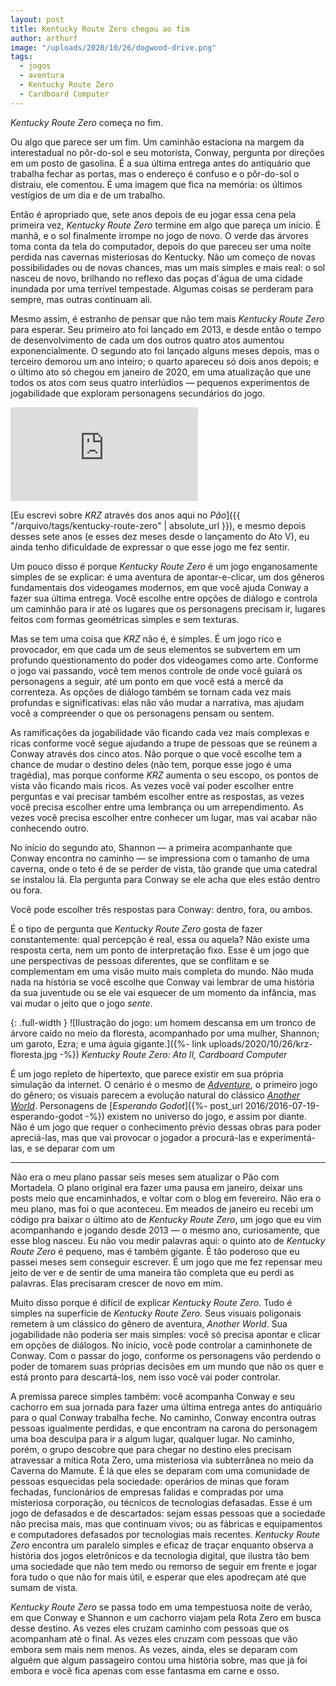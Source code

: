 ```yaml
---
layout: post
title: Kentucky Route Zero chegou ao fim
author: arthurf
image: "/uploads/2020/10/26/dogwood-drive.png"
tags:
  - jogos
  - aventura
  - Kentucky Route Zero
  - Cardboard Computer
---
```


*Kentucky Route Zero* começa no fim.

Ou algo que parece ser um fim. Um caminhão estaciona na margem da interestadual no pôr-do-sol e seu motorista, Conway, pergunta por direções em um posto de gasolina. É a sua última entrega antes do antiquário que trabalha fechar as portas, mas o endereço é confuso e o pôr-do-sol o distraiu, ele comentou. É uma imagem que fica na memória: os últimos vestígios de um dia e de um trabalho.

Então é apropriado que, sete anos depois de eu jogar essa cena pela primeira vez, *Kentucky Route Zero* termine em algo que pareça um início. É manhã, e o sol finalmente irrompe no jogo de novo. O verde das árvores toma conta da tela do computador, depois do que pareceu ser uma noite perdida nas cavernas misteriosas do Kentucky. Não um começo de novas possibilidades ou de novas chances, mas um mais simples e mais real: o sol nasceu de novo, brilhando no reflexo das poças d'água de uma cidade inundada por uma terrível tempestade. Algumas coisas se perderam para sempre, mas outras continuam ali.

Mesmo assim, é estranho de pensar que não tem mais *Kentucky Route Zero* para esperar. Seu primeiro ato foi lançado em 2013, e desde então o tempo de desenvolvimento de cada um dos outros quatro atos aumentou exponencialmente. O segundo ato foi lançado alguns meses depois, mas o terceiro demorou um ano inteiro; o quarto apareceu só dois anos depois; e o último ato só chegou em janeiro de 2020, em uma atualização que une todos os atos com seus quatro interlúdios — pequenos experimentos de jogabilidade que exploram personagens secundários do jogo.

<iframe class="full-width" src="https://www.youtube.com/embed/pzXtmls1kFo" frameborder="0" allow="accelerometer; autoplay; clipboard-write; encrypted-media; gyroscope; picture-in-picture" allowfullscreen></iframe>

[Eu escrevi sobre *KRZ* através dos anos aqui no *Pão*]({{ "/arquivo/tags/kentucky-route-zero" | absolute_url }}), e mesmo depois desses sete anos (e esses dez meses desde o lançamento do Ato V), eu ainda tenho dificuldade de expressar o que esse jogo me fez sentir.

Um pouco disso é porque *Kentucky Route Zero* é um jogo enganosamente simples de se explicar: é uma aventura de apontar-e-clicar, um dos gêneros fundamentais dos videogames modernos, em que você ajuda Conway a fazer sua última entrega. Você escolhe entre opções de diálogo e controla um caminhão para ir até os lugares que os personagens precisam ir, lugares feitos com formas geométricas simples e sem texturas.

Mas se tem uma coisa que *KRZ* não é, é simples. É um jogo rico e provocador, em que cada um de seus elementos se subvertem em um profundo questionamento do poder dos videogames como arte. Conforme o jogo vai passando, você tem menos controle de onde você guiará os personagens a seguir, até um ponto em que você está a mercê da correnteza. As opções de diálogo também se tornam cada vez mais profundas e significativas: elas não vão mudar a narrativa, mas ajudam você a compreender o que os personagens pensam ou sentem.

As ramificações da jogabilidade vão ficando cada vez mais complexas e ricas conforme você segue ajudando a trupe de pessoas que se reúnem a Conway através dos cinco atos. Não porque o que você escolhe tem a chance de mudar o destino deles (não tem, porque esse jogo é uma tragédia), mas porque conforme *KRZ* aumenta o seu escopo, os pontos de vista vão ficando mais ricos. As vezes você vai poder escolher entre perguntas e vai precisar também escolher entre as respostas, as vezes você precisa escolher entre uma lembrança ou um arrependimento. As vezes você precisa escolher entre conhecer um lugar, mas vai acabar não conhecendo outro.

No início do segundo ato, Shannon — a primeira acompanhante que Conway encontra no caminho — se impressiona com o tamanho de uma caverna, onde o teto é de se perder de vista, tão grande que uma catedral se instalou lá. Ela pergunta para Conway se ele acha que eles estão dentro ou fora.

Você pode escolher três respostas para Conway: dentro, fora, ou ambos.

É o tipo de pergunta que *Kentucky Route Zero* gosta de fazer constantemente: qual percepção é real, essa ou aquela? Não existe uma resposta certa, nem um ponto de interpretação fixo. Esse é um jogo que une perspectivas de pessoas diferentes, que se conflitam e se complementam em uma visão muito mais completa do mundo. Não muda nada na história se você escolhe que Conway vai lembrar de uma história da sua juventude ou se ele vai esquecer de um momento da infância, mas vai mudar o jeito que o jogo *sente*.

{: .full-width }
![Ilustração do jogo: um homem descansa em um tronco de árvore caído no meio da floresta, acompanhado por uma mulher, Shannon; um garoto, Ezra; e uma águia gigante.]({%- link uploads/2020/10/26/krz-floresta.jpg -%})
_Kentucky Route Zero: Ato II, Cardboard Computer_



É um jogo repleto de hipertexto, que parece existir em sua própria simulação da internet. O cenário é o mesmo de [*Adventure*](https://pt.wikipedia.org/wiki/Colossal_Cave_Adventure), o primeiro jogo do gênero; os visuais parecem a evolução natural do clássico [*Another World*](http://www.anotherworld.fr/anotherworld_uk/another_world.htm). Personagens de [*Esperando Godot*]({%- post_url 2016/2016-07-19-esperando-godot -%}) existem no universo do jogo, e assim por diante. Não é um jogo que requer o conhecimento prévio dessas obras para poder apreciá-las, mas que vai provocar o jogador a procurá-las e experimentá-las, e se deparar com um



***

Não era o meu plano passar seis meses sem atualizar o Pão com Mortadela. O plano original era fazer uma pausa em janeiro, deixar uns posts meio que encaminhados, e voltar com o blog em fevereiro. Não era o meu plano, mas foi o que aconteceu. Em meados de janeiro eu recebi um código pra baixar o último ato de _Kentucky Route Zero_, um jogo que eu vim acompanhando e jogando desde 2013 — o mesmo ano, curiosamente, que esse blog nasceu. Eu não vou medir palavras aqui: o quinto ato de _Kentucky Route Zero_ é pequeno, mas é também gigante. É tão poderoso que eu passei meses sem conseguir escrever. É um jogo que me fez repensar meu jeito de ver e de sentir de uma maneira tão completa que eu perdi as palavras. Elas precisaram crescer de novo em mim.

Muito disso porque é difícil de explicar _Kentucky Route Zero_. Tudo é simples na superfície de _Kentucky Route Zero_. Seus visuais poligonais remetem à um clássico do gênero de aventura, _Another World_. Sua jogabilidade não poderia ser mais simples: você só precisa apontar e clicar em opções de diálogos. No início, você pode controlar a caminhonete de Conway. Com o passar do jogo, conforme os personagens vão perdendo o poder de tomarem suas próprias decisões em um mundo que não os quer e está pronto para descartá-los, nem isso você vai poder controlar.

A premissa parece simples também: você acompanha Conway e seu cachorro em sua jornada para fazer uma última entrega antes do antiquário para o qual Conway trabalha feche. No caminho, Conway encontra outras pessoas igualmente perdidas, e que encontram na carona do personagem uma boa desculpa para ir a algum lugar, qualquer lugar. No caminho, porém, o grupo descobre que para chegar no destino eles precisam atravessar a mítica Rota Zero, uma misteriosa via subterrânea no meio da Caverna do Mamute. É lá que eles se deparam com uma comunidade de pessoas esquecidas pela sociedade: operários de minas que foram fechadas, funcionários de empresas falidas e compradas por uma misteriosa corporação, ou técnicos de tecnologias defasadas. Esse é um jogo de defasados e de descartados: sejam essas pessoas que a sociedade não precisa mais, mas que continuam vivos; ou as fábricas e equipamentos e computadores defasados por tecnologias mais recentes. _Kentucky Route Zero_ encontra um paralelo simples e eficaz de traçar enquanto observa a história dos jogos eletrônicos e da tecnologia digital, que ilustra tão bem uma sociedade que não tem medo ou remorso de seguir em frente e jogar fora tudo o que não for mais útil, e esperar que eles apodreçam até que sumam de vista.

_Kentucky Route Zero_ se passa todo em uma tempestuosa noite de verão, em que Conway e Shannon e um cachorro viajam pela Rota Zero em busca desse destino. As vezes eles cruzam caminho com pessoas que os acompanham até o final. As vezes eles cruzam com pessoas que vão embora sem mais nem menos. As vezes, ainda, eles se deparam com alguém que algum passageiro contou uma história sobre, mas que já foi embora e você fica apenas com esse fantasma em carne e osso.
